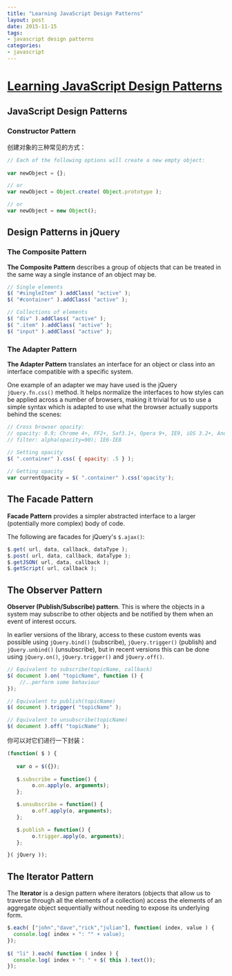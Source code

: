 ```yaml
---
title: "Learning JavaScript Design Patterns"
layout: post
date: 2015-11-15
tags:
- javascript design patterns
categories:
- javascript
---
```


# [Learning JavaScript Design Patterns](http://addyosmani.com/resources/essentialjsdesignpatterns/book/)

## JavaScript Design Patterns

### Constructor Pattern

创建对象的三种常见的方式：

```javascript
// Each of the following options will create a new empty object:
 
var newObject = {};

// or
var newObject = Object.create( Object.prototype );

// or
var newObject = new Object();
```

## Design Patterns in jQuery

### The Composite Pattern

**The Composite Pattern** describes a group of objects that can be treated in the same way a single instance of an object may be.

```javascript
// Single elements
$( "#singleItem" ).addClass( "active" );
$( "#container" ).addClass( "active" );

// Collections of elements
$( "div" ).addClass( "active" );
$( ".item" ).addClass( "active" );
$( "input" ).addClass( "active" );
```

### The Adapter Pattern

**The Adapter Pattern** translates an interface for an object or class into an interface compatible with a specific system.

One example of an adapter we may have used is the jQuery `jQuery.fn.css()` method. It helps normalize the interfaces to how styles can be applied across a number of browsers, making it trivial for us to use a simple syntax which is adapted to use what the browser actually supports behind the scenes:

```javascript
// Cross browser opacity:
// opacity: 0.9; Chrome 4+, FF2+, Saf3.1+, Opera 9+, IE9, iOS 3.2+, Android 2.1+
// filter: alpha(opacity=90); IE6-IE8
 
// Setting opacity
$( ".container" ).css( { opacity: .5 } );

// Getting opacity
var currentOpacity = $( ".container" ).css('opacity');
```

## The Facade Pattern

**Facade Pattern** provides a simpler abstracted interface to a larger (potentially more complex) body of code.

The following are facades for jQuery's `$.ajax()`:

```javascript
$.get( url, data, callback, dataType );
$.post( url, data, callback, dataType );
$.getJSON( url, data, callback );
$.getScript( url, callback );
```

## The Observer Pattern

**Observer (Publish/Subscribe) pattern**. This is where the objects in a system may subscribe to other objects and be notified by them when an event of interest occurs.

In earlier versions of the library, access to these custom events was possible using `jQuery.bind()` (subscribe), `jQuery.trigger()` (publish) and `jQuery.unbind()` (unsubscribe), but in recent versions this can be done using `jQuery.on()`, `jQuery.trigger()` and `jQuery.off()`.

```javascript
// Equivalent to subscribe(topicName, callback)
$( document ).on( "topicName", function () {
    //..perform some behaviour
});

// Equivalent to publish(topicName)
$( document ).trigger( "topicName" );

// Equivalent to unsubscribe(topicName)
$( document ).off( "topicName" );
```

你可以对它们进行一下封装：

```javascript
(function( $ ) {
 
   var o = $({});
    
   $.subscribe = function() {
		o.on.apply(o, arguments);
   };

   $.unsubscribe = function() {
		o.off.apply(o, arguments);
   };

   $.publish = function() {
		o.trigger.apply(o, arguments);
   };

}( jQuery ));
```

## The Iterator Pattern

The **Iterator** is a design pattern where iterators (objects that allow us to traverse through all the elements of a collection) access the elements of an aggregate object sequentially without needing to expose its underlying form.

```javascript
$.each( ["john","dave","rick","julian"], function( index, value ) {
  console.log( index + ": "" + value);
});
   
$( "li" ).each( function ( index ) {
  console.log( index + ": " + $( this ).text());
});
```
